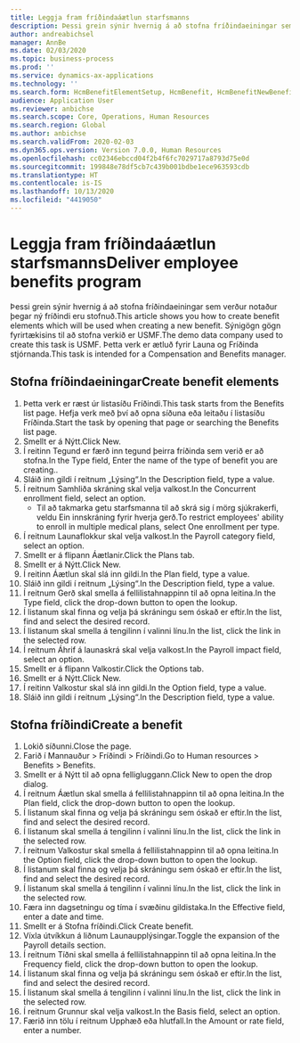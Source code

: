 ```yaml
---
title: Leggja fram fríðindaáætlun starfsmanns
description: Þessi grein sýnir hvernig á að stofna fríðindaeiningar sem verður notaður þegar ný fríðindi eru stofnuð.
author: andreabichsel
manager: AnnBe
ms.date: 02/03/2020
ms.topic: business-process
ms.prod: ''
ms.service: dynamics-ax-applications
ms.technology: ''
ms.search.form: HcmBenefitElementSetup, HcmBenefit, HcmBenefitNewBenefit, HcmBenefitPlanLookup, BenefitWorkspace, HcmBenefitSummaryPart
audience: Application User
ms.reviewer: anbichse
ms.search.scope: Core, Operations, Human Resources
ms.search.region: Global
ms.author: anbichse
ms.search.validFrom: 2020-02-03
ms.dyn365.ops.version: Version 7.0.0, Human Resources
ms.openlocfilehash: cc02346ebccd04f2b4f6fc7029717a8793d75e0d
ms.sourcegitcommit: 199848e78df5cb7c439b001bdbe1ece963593cdb
ms.translationtype: HT
ms.contentlocale: is-IS
ms.lasthandoff: 10/13/2020
ms.locfileid: "4419050"
---
```

# <a name="deliver-employee-benefits-program"></a><span data-ttu-id="f4d28-103">Leggja fram fríðindaáætlun starfsmanns</span><span class="sxs-lookup"><span data-stu-id="f4d28-103">Deliver employee benefits program</span></span>

<span data-ttu-id="f4d28-104">Þessi grein sýnir hvernig á að stofna fríðindaeiningar sem verður notaður þegar ný fríðindi eru stofnuð.</span><span class="sxs-lookup"><span data-stu-id="f4d28-104">This article shows you how to create benefit elements which will be used when creating a new benefit.</span></span> <span data-ttu-id="f4d28-105">Sýnigögn gögn fyrirtækisins til að stofna verkið er USMF.</span><span class="sxs-lookup"><span data-stu-id="f4d28-105">The demo data company used to create this task is USMF.</span></span> <span data-ttu-id="f4d28-106">Þetta verk er ætluð fyrir Launa og Fríðinda stjórnanda.</span><span class="sxs-lookup"><span data-stu-id="f4d28-106">This task is intended for a Compensation and Benefits manager.</span></span>


## <a name="create-benefit-elements"></a><span data-ttu-id="f4d28-107">Stofna fríðindaeiningar</span><span class="sxs-lookup"><span data-stu-id="f4d28-107">Create benefit elements</span></span>
1. <span data-ttu-id="f4d28-108">Þetta verk er ræst úr listasíðu Fríðindi.</span><span class="sxs-lookup"><span data-stu-id="f4d28-108">This task starts from the Benefits list page.</span></span> <span data-ttu-id="f4d28-109">Hefja verk með því að opna síðuna eða leitaðu í listasíðu Fríðinda.</span><span class="sxs-lookup"><span data-stu-id="f4d28-109">Start the task by opening that page or searching the Benefits list page.</span></span>
2. <span data-ttu-id="f4d28-110">Smellt er á Nýtt.</span><span class="sxs-lookup"><span data-stu-id="f4d28-110">Click New.</span></span>
3. <span data-ttu-id="f4d28-111">Í reitinn Tegund er færð inn tegund þeirra fríðinda sem verið er að stofna.</span><span class="sxs-lookup"><span data-stu-id="f4d28-111">In the Type field, Enter the name of the type of benefit you are creating..</span></span>
4. <span data-ttu-id="f4d28-112">Sláið inn gildi í reitnum „Lýsing“.</span><span class="sxs-lookup"><span data-stu-id="f4d28-112">In the Description field, type a value.</span></span>
5. <span data-ttu-id="f4d28-113">Í reitnum Samhliða skráning skal velja valkost.</span><span class="sxs-lookup"><span data-stu-id="f4d28-113">In the Concurrent enrollment field, select an option.</span></span>
    * <span data-ttu-id="f4d28-114">Til að takmarka getu starfsmanna til að skrá sig í mörg sjúkrakerfi, veldu Ein innskráning fyrir hverja gerð.</span><span class="sxs-lookup"><span data-stu-id="f4d28-114">To restrict employees' ability to enroll in multiple medical plans, select One enrollment per type.</span></span>  
6. <span data-ttu-id="f4d28-115">Í reitnum Launaflokkur skal velja valkost.</span><span class="sxs-lookup"><span data-stu-id="f4d28-115">In the Payroll category field, select an option.</span></span>
7. <span data-ttu-id="f4d28-116">Smellt er á flipann Áætlanir.</span><span class="sxs-lookup"><span data-stu-id="f4d28-116">Click the Plans tab.</span></span>
8. <span data-ttu-id="f4d28-117">Smellt er á Nýtt.</span><span class="sxs-lookup"><span data-stu-id="f4d28-117">Click New.</span></span>
9. <span data-ttu-id="f4d28-118">Í reitinn Áætlun skal slá inn gildi.</span><span class="sxs-lookup"><span data-stu-id="f4d28-118">In the Plan field, type a value.</span></span>
10. <span data-ttu-id="f4d28-119">Sláið inn gildi í reitnum „Lýsing“.</span><span class="sxs-lookup"><span data-stu-id="f4d28-119">In the Description field, type a value.</span></span>
11. <span data-ttu-id="f4d28-120">Í reitnum Gerð skal smella á fellilistahnappinn til að opna leitina.</span><span class="sxs-lookup"><span data-stu-id="f4d28-120">In the Type field, click the drop-down button to open the lookup.</span></span>
12. <span data-ttu-id="f4d28-121">Í listanum skal finna og velja þá skráningu sem óskað er eftir.</span><span class="sxs-lookup"><span data-stu-id="f4d28-121">In the list, find and select the desired record.</span></span>
13. <span data-ttu-id="f4d28-122">Í listanum skal smella á tengilinn í valinni línu.</span><span class="sxs-lookup"><span data-stu-id="f4d28-122">In the list, click the link in the selected row.</span></span>
14. <span data-ttu-id="f4d28-123">Í reitnum Áhrif á launaskrá skal velja valkost.</span><span class="sxs-lookup"><span data-stu-id="f4d28-123">In the Payroll impact field, select an option.</span></span>
15. <span data-ttu-id="f4d28-124">Smellt er á flipann Valkostir.</span><span class="sxs-lookup"><span data-stu-id="f4d28-124">Click the Options tab.</span></span>
16. <span data-ttu-id="f4d28-125">Smellt er á Nýtt.</span><span class="sxs-lookup"><span data-stu-id="f4d28-125">Click New.</span></span>
17. <span data-ttu-id="f4d28-126">Í reitinn Valkostur skal slá inn gildi.</span><span class="sxs-lookup"><span data-stu-id="f4d28-126">In the Option field, type a value.</span></span>
18. <span data-ttu-id="f4d28-127">Sláið inn gildi í reitnum „Lýsing“.</span><span class="sxs-lookup"><span data-stu-id="f4d28-127">In the Description field, type a value.</span></span>

## <a name="create-a-benefit"></a><span data-ttu-id="f4d28-128">Stofna fríðindi</span><span class="sxs-lookup"><span data-stu-id="f4d28-128">Create a benefit</span></span>
1. <span data-ttu-id="f4d28-129">Lokið síðunni.</span><span class="sxs-lookup"><span data-stu-id="f4d28-129">Close the page.</span></span>
2. <span data-ttu-id="f4d28-130">Farið í Mannauður > Fríðindi > Fríðindi.</span><span class="sxs-lookup"><span data-stu-id="f4d28-130">Go to Human resources > Benefits > Benefits.</span></span>
3. <span data-ttu-id="f4d28-131">Smellt er á Nýtt til að opna felligluggann.</span><span class="sxs-lookup"><span data-stu-id="f4d28-131">Click New to open the drop dialog.</span></span>
4. <span data-ttu-id="f4d28-132">Í reitnum Áætlun skal smella á fellilistahnappinn til að opna leitina.</span><span class="sxs-lookup"><span data-stu-id="f4d28-132">In the Plan field, click the drop-down button to open the lookup.</span></span>
5. <span data-ttu-id="f4d28-133">Í listanum skal finna og velja þá skráningu sem óskað er eftir.</span><span class="sxs-lookup"><span data-stu-id="f4d28-133">In the list, find and select the desired record.</span></span>
6. <span data-ttu-id="f4d28-134">Í listanum skal smella á tengilinn í valinni línu.</span><span class="sxs-lookup"><span data-stu-id="f4d28-134">In the list, click the link in the selected row.</span></span>
7. <span data-ttu-id="f4d28-135">Í reitnum Valkostur skal smella á fellilistahnappinn til að opna leitina.</span><span class="sxs-lookup"><span data-stu-id="f4d28-135">In the Option field, click the drop-down button to open the lookup.</span></span>
8. <span data-ttu-id="f4d28-136">Í listanum skal finna og velja þá skráningu sem óskað er eftir.</span><span class="sxs-lookup"><span data-stu-id="f4d28-136">In the list, find and select the desired record.</span></span>
9. <span data-ttu-id="f4d28-137">Í listanum skal smella á tengilinn í valinni línu.</span><span class="sxs-lookup"><span data-stu-id="f4d28-137">In the list, click the link in the selected row.</span></span>
10. <span data-ttu-id="f4d28-138">Færa inn dagsetningu og tíma í svæðinu gildistaka.</span><span class="sxs-lookup"><span data-stu-id="f4d28-138">In the Effective field, enter a date and time.</span></span>
11. <span data-ttu-id="f4d28-139">Smellt er á Stofna fríðindi.</span><span class="sxs-lookup"><span data-stu-id="f4d28-139">Click Create benefit.</span></span>
12. <span data-ttu-id="f4d28-140">Víxla útvíkkun á liðnum Launaupplýsingar.</span><span class="sxs-lookup"><span data-stu-id="f4d28-140">Toggle the expansion of the Payroll details section.</span></span>
13. <span data-ttu-id="f4d28-141">Í reitnum Tíðni skal smella á fellilistahnappinn til að opna leitina.</span><span class="sxs-lookup"><span data-stu-id="f4d28-141">In the Frequency field, click the drop-down button to open the lookup.</span></span>
14. <span data-ttu-id="f4d28-142">Í listanum skal finna og velja þá skráningu sem óskað er eftir.</span><span class="sxs-lookup"><span data-stu-id="f4d28-142">In the list, find and select the desired record.</span></span>
15. <span data-ttu-id="f4d28-143">Í listanum skal smella á tengilinn í valinni línu.</span><span class="sxs-lookup"><span data-stu-id="f4d28-143">In the list, click the link in the selected row.</span></span>
16. <span data-ttu-id="f4d28-144">Í reitnum Grunnur skal velja valkost.</span><span class="sxs-lookup"><span data-stu-id="f4d28-144">In the Basis field, select an option.</span></span>
17. <span data-ttu-id="f4d28-145">Færið inn tölu í reitnum Upphæð eða hlutfall.</span><span class="sxs-lookup"><span data-stu-id="f4d28-145">In the Amount or rate field, enter a number.</span></span>

